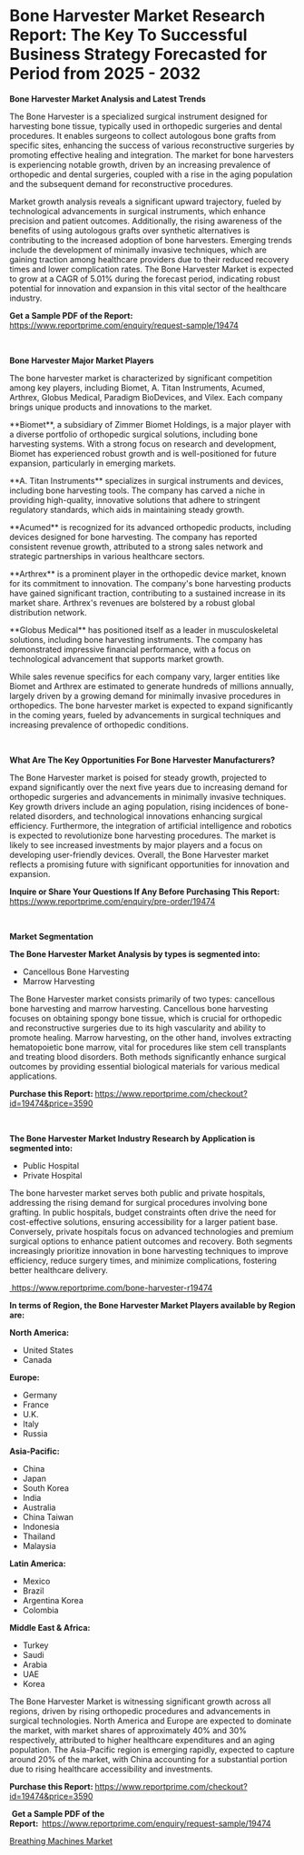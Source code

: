 <p><h1>Bone Harvester Market Research Report: The Key To Successful Business Strategy Forecasted for Period from 2025 - 2032</h1></p><p><strong>Bone Harvester Market Analysis and Latest Trends</strong></p>
<p><p>The Bone Harvester is a specialized surgical instrument designed for harvesting bone tissue, typically used in orthopedic surgeries and dental procedures. It enables surgeons to collect autologous bone grafts from specific sites, enhancing the success of various reconstructive surgeries by promoting effective healing and integration. The market for bone harvesters is experiencing notable growth, driven by an increasing prevalence of orthopedic and dental surgeries, coupled with a rise in the aging population and the subsequent demand for reconstructive procedures.</p><p>Market growth analysis reveals a significant upward trajectory, fueled by technological advancements in surgical instruments, which enhance precision and patient outcomes. Additionally, the rising awareness of the benefits of using autologous grafts over synthetic alternatives is contributing to the increased adoption of bone harvesters. Emerging trends include the development of minimally invasive techniques, which are gaining traction among healthcare providers due to their reduced recovery times and lower complication rates. The Bone Harvester Market is expected to grow at a CAGR of 5.01% during the forecast period, indicating robust potential for innovation and expansion in this vital sector of the healthcare industry.</p></p>
<p><strong>Get a Sample PDF of the Report:&nbsp;</strong> <a href="https://www.reportprime.com/enquiry/request-sample/19474?utm_campaign=3056&utm_medium=2&utm_source=Github&utm_content=ia&utm_term=19032025&utm_id=bone-harvester">https://www.reportprime.com/enquiry/request-sample/19474</a></p>
<p>&nbsp;</p>
<p><strong>Bone Harvester Major Market Players</strong></p>
<p><p>The bone harvester market is characterized by significant competition among key players, including Biomet, A. Titan Instruments, Acumed, Arthrex, Globus Medical, Paradigm BioDevices, and Vilex. Each company brings unique products and innovations to the market.</p><p>**Biomet**, a subsidiary of Zimmer Biomet Holdings, is a major player with a diverse portfolio of orthopedic surgical solutions, including bone harvesting systems. With a strong focus on research and development, Biomet has experienced robust growth and is well-positioned for future expansion, particularly in emerging markets.</p><p>**A. Titan Instruments** specializes in surgical instruments and devices, including bone harvesting tools. The company has carved a niche in providing high-quality, innovative solutions that adhere to stringent regulatory standards, which aids in maintaining steady growth.</p><p>**Acumed** is recognized for its advanced orthopedic products, including devices designed for bone harvesting. The company has reported consistent revenue growth, attributed to a strong sales network and strategic partnerships in various healthcare sectors.</p><p>**Arthrex** is a prominent player in the orthopedic device market, known for its commitment to innovation. The company's bone harvesting products have gained significant traction, contributing to a sustained increase in its market share. Arthrex's revenues are bolstered by a robust global distribution network.</p><p>**Globus Medical** has positioned itself as a leader in musculoskeletal solutions, including bone harvesting instruments. The company has demonstrated impressive financial performance, with a focus on technological advancement that supports market growth.</p><p>While sales revenue specifics for each company vary, larger entities like Biomet and Arthrex are estimated to generate hundreds of millions annually, largely driven by a growing demand for minimally invasive procedures in orthopedics. The bone harvester market is expected to expand significantly in the coming years, fueled by advancements in surgical techniques and increasing prevalence of orthopedic conditions.</p></p>
<p>&nbsp;</p>
<p><strong>What Are The Key Opportunities For Bone Harvester Manufacturers?</strong></p>
<p><p>The Bone Harvester market is poised for steady growth, projected to expand significantly over the next five years due to increasing demand for orthopedic surgeries and advancements in minimally invasive techniques. Key growth drivers include an aging population, rising incidences of bone-related disorders, and technological innovations enhancing surgical efficiency. Furthermore, the integration of artificial intelligence and robotics is expected to revolutionize bone harvesting procedures. The market is likely to see increased investments by major players and a focus on developing user-friendly devices. Overall, the Bone Harvester market reflects a promising future with significant opportunities for innovation and expansion.</p></p>
<p><strong>Inquire or Share Your Questions If Any Before Purchasing This Report:</strong> <a href="https://www.reportprime.com/enquiry/pre-order/19474?utm_campaign=3056&utm_medium=2&utm_source=Github&utm_content=ia&utm_term=19032025&utm_id=bone-harvester">https://www.reportprime.com/enquiry/pre-order/19474</a></p>
<p>&nbsp;</p>
<p><strong>Market Segmentation</strong></p>
<p><strong>The Bone Harvester Market Analysis by types is segmented into:</strong></p>
<p><ul><li>Cancellous Bone Harvesting</li><li>Marrow Harvesting</li></ul></p>
<p><p>The Bone Harvester market consists primarily of two types: cancellous bone harvesting and marrow harvesting. Cancellous bone harvesting focuses on obtaining spongy bone tissue, which is crucial for orthopedic and reconstructive surgeries due to its high vascularity and ability to promote healing. Marrow harvesting, on the other hand, involves extracting hematopoietic bone marrow, vital for procedures like stem cell transplants and treating blood disorders. Both methods significantly enhance surgical outcomes by providing essential biological materials for various medical applications.</p></p>
<p><strong>Purchase this Report:&nbsp;</strong><a href="https://www.reportprime.com/checkout?id=19474&price=3590&utm_campaign=3056&utm_medium=2&utm_source=Github&utm_content=ia&utm_term=19032025&utm_id=bone-harvester">https://www.reportprime.com/checkout?id=19474&price=3590</a></p>
<p>&nbsp;</p>
<p><strong>The Bone Harvester Market Industry Research by Application is segmented into:</strong></p>
<p><ul><li>Public Hospital</li><li>Private Hospital</li></ul></p>
<p><p>The bone harvester market serves both public and private hospitals, addressing the rising demand for surgical procedures involving bone grafting. In public hospitals, budget constraints often drive the need for cost-effective solutions, ensuring accessibility for a larger patient base. Conversely, private hospitals focus on advanced technologies and premium surgical options to enhance patient outcomes and recovery. Both segments increasingly prioritize innovation in bone harvesting techniques to improve efficiency, reduce surgery times, and minimize complications, fostering better healthcare delivery.</p></p>
<p><a href="https://www.reportprime.com/bone-harvester-r19474?utm_campaign=3056&utm_medium=2&utm_source=Github&utm_content=ia&utm_term=19032025&utm_id=bone-harvester">&nbsp;https://www.reportprime.com/bone-harvester-r19474</a></p>
<p><strong>In terms of Region, the Bone Harvester Market Players available by Region are:</strong></p>
<p>
    <p> <strong> North America: </strong>
        <ul>
            <li>United States</li>
            <li>Canada</li>
        </ul>
        </p> 
    <p> <strong> Europe: </strong>
        <ul>
            <li>Germany</li>
            <li>France</li>
            <li>U.K.</li>
            <li>Italy</li>
            <li>Russia</li>
        </ul>
        </p> 
    <p> <strong> Asia-Pacific: </strong>
        <ul>
            <li>China</li>
            <li>Japan</li>
            <li>South Korea</li>
            <li>India</li>
            <li>Australia</li>
            <li>China Taiwan</li>
            <li>Indonesia</li>
            <li>Thailand</li>
            <li>Malaysia</li>
        </ul>
        </p> 
    <p> <strong> Latin America: </strong>
        <ul>
            <li>Mexico</li>
            <li>Brazil</li>
            <li>Argentina Korea</li>
            <li>Colombia</li>
        </ul>
        </p> 
    <p> <strong> Middle East & Africa: </strong>
        <ul>
            <li>Turkey</li>
            <li>Saudi</li>
            <li>Arabia</li>
            <li>UAE</li>
            <li>Korea</li>
        </ul>
    </p>
    </p>
<p><p>The Bone Harvester Market is witnessing significant growth across all regions, driven by rising orthopedic procedures and advancements in surgical technologies. North America and Europe are expected to dominate the market, with market shares of approximately 40% and 30% respectively, attributed to higher healthcare expenditures and an aging population. The Asia-Pacific region is emerging rapidly, expected to capture around 20% of the market, with China accounting for a substantial portion due to rising healthcare accessibility and investments.</p></p>
<p><strong>Purchase this Report: </strong><a href="https://www.reportprime.com/checkout?id=19474&price=3590&utm_campaign=3056&utm_medium=2&utm_source=Github&utm_content=ia&utm_term=19032025&utm_id=bone-harvester">https://www.reportprime.com/checkout?id=19474&price=3590</a></p>
<p>&nbsp;<strong>Get a Sample PDF of the Report:&nbsp;&nbsp;</strong><a href="https://www.reportprime.com/enquiry/request-sample/19474?utm_campaign=3056&utm_medium=2&utm_source=Github&utm_content=ia&utm_term=19032025&utm_id=bone-harvester">https://www.reportprime.com/enquiry/request-sample/19474</a></p>
<p><strong></strong></p>
<p><p><a href="https://github.com/dekamrapinq1/Market-Research-Report-List-1/blob/main/breathing-machines-market.md?utm_campaign=3056&utm_medium=2&utm_source=Github&utm_content=ia&utm_term=19032025&utm_id=bone-harvester">Breathing Machines Market</a></p></p>